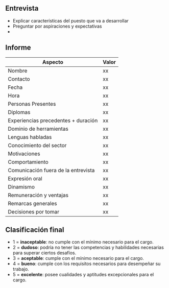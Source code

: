
## Entrevista
- Explicar características del puesto que va a desarrollar
- Preguntar por aspiraciones y expectativas
- 
## Informe

| Aspecto | Valor |
| --------------------------------------- | ---------------------------------------------- |
| Nombre | xx |
| Contacto | xx |
| Fecha | xx |
| Hora | xx |
| Personas Presentes | xx |
| Diplomas | xx |
| Experiencias precedentes + duración | xx |
| Dominio de herramientas | xx |
| Lenguas habladas | xx |
| Conocimiento del sector | xx |
| Motivaciones | xx |
| Comportamiento | xx |
| Comunicación fuera de la entrevista | xx |
| Expresión oral | xx |
| Dinamismo | xx |
| Remuneración y ventajas | xx |
| Remarcas generales | xx |
| Decisiones por tomar | xx |

## Clasificación final
-   1 = **inaceptable**: no cumple con el mínimo necesario para el cargo.
-   2 = **dudoso**: podría no tener las competencias y habilidades necesarias para superar ciertos desafíos.
-   3 = **aceptable**: cumple con el mínimo necesario para el cargo.
-   4 = **bueno**: cumple con los requisitos necesarios para desempeñar su trabajo.
-   5 = **excelente**: posee cualidades y aptitudes excepcionales para el cargo.